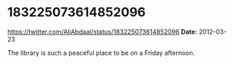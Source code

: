 # 183225073614852096
https://twitter.com/AliAbdaal/status/183225073614852096
**Date:** 2012-03-23

The library is such a peaceful place to be on a Friday afternoon.
